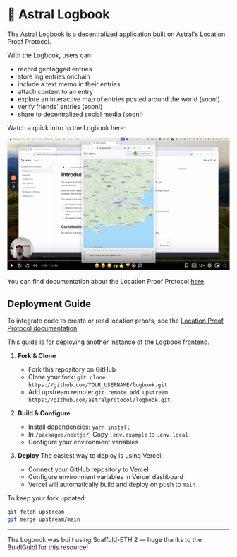 # 🧭 Astral Logbook

The Astral Logbook is a decentralized application built on Astral's Location Proof Protocol. 

With the Logbook, users can:
- record geotagged entries
- store log entries onchain
- include a text memo in their entries
- attach content to an entry
- explore an interactive map of entries posted around the world (soon!)
- verify friends' entries (soon!)
- share to decentralized social media (soon!)

Watch a quick intro to the Logbook here: 

<a href="https://www.loom.com/share/f1ad5b18db5f444688ccf949ac8fa1bd?sid=52720614-8ac7-4041-bb73-b646f4c58f7b" target="_blank">
  <img src="./packages/nextjs/public/logbook-vid.png" alt="Watch the video">
</a>

You can find documentation about the Location Proof Protocol [here](https://astral-docs-test.vercel.app/docs/location-proof-protocol/introduction). 

## Deployment Guide

To integrate code to create or read location proofs, see the [Location Proof Protocol documentation](https://docs.astral.global/docs/location-proof-protocol/quickstart).

This guide is for deploying another instance of the Logbook frontend.

1. **Fork & Clone**
   - Fork this repository on GitHub
   - Clone your fork: `git clone https://github.com/YOUR_USERNAME/logbook.git`
   - Add upstream remote: `git remote add upstream https://github.com/astralprotocol/logbook.git`

2. **Build & Configure**
   - Install dependencies: `yarn install`
   - In `/packages/nextjs/`, Copy `.env.example` to `.env.local`
   - Configure your environment variables

3. **Deploy**
   The easiest way to deploy is using Vercel:
   - Connect your GitHub repository to Vercel
   - Configure environment variables in Vercel dashboard
   - Vercel will automatically build and deploy on push to `main`

To keep your fork updated:

```bash
git fetch upstream
git merge upstream/main
```

---

The Logbook was built using Scaffold-ETH 2 — huge thanks to the BuidlGuidl for this resource!
